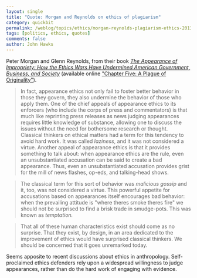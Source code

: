 ```yaml
---
layout: single 
title: "Quote: Morgan and Reynolds on ethics of plagiarism" 
category: quickbit
permalink: /weblog/topics/ethics/morgan-reynolds-plagiarism-ethics-2013.html
tags: [politics, ethics, quotes] 
comments: false 
author: John Hawks 
---
```


Peter Morgan and Glenn Reynolds, from their book <a href="http://www.amazon.com/gp/product/0743242661/ref=as_li_ss_tl?ie=UTF8&camp=1789&creative=390957&creativeASIN=0743242661&linkCode=as2&tag=johnhawksanth-20"><em>The Appearance of Impropriety: How the Ethics Wars Have Undermined American Government, Business, and Society</em></a> (available online <a href="http://web.archive.org/web/20110721185019/http://www.the-idler.com/IDLER-02/1-23.html">"Chapter Five: A Plague of Originality"</a>).

<blockquote>In fact, appearance ethics not only fail to foster better behavior in those they govern, they also undermine the behavior of those who apply them. One of the chief appeals of appearance ethics to its enforcers (who include the corps of press and commentators) is that  much like reprinting press releases as news  judging appearances requires little knowledge of substance, allowing one to discuss the issues without the need for bothersome research or thought. Classical thinkers on ethical matters had a term for this tendency to avoid hard work. It was called <em>laziness</em>, and it was not considered a virtue. Another appeal of appearance ethics is that it provides something to talk about: when appearance ethics are the rule, even an unsubstantiated accusation can be said to create a bad appearance. Thus, even an unsubstantiated accusation provides grist for the mill of news flashes, op-eds, and talking-head shows.</blockquote>

<blockquote>The classical term for this sort of behavior was <em>malicious gossip</em> and it, too, was not considered a virtue. This powerful appetite for accusations based on appearances itself encourages bad behavior: when the prevailing attitude is "where theres smoke theres fire" we should not be surprised to find a brisk trade in smudge-pots. This was known as <em>temptation.</em></blockquote>

<blockquote>That all of these human characteristics exist should come as no surprise. That they exist, by design, in an area dedicated to the improvement of ethics would have surprised classical thinkers. We should be concerned that it goes unremarked today. </blockquote>

Seems apposite to recent discussions about ethics in anthropology. Self-proclaimed ethics defenders rely upon a widespread willingness to judge appearances, rather than do the hard work of engaging with evidence. 

